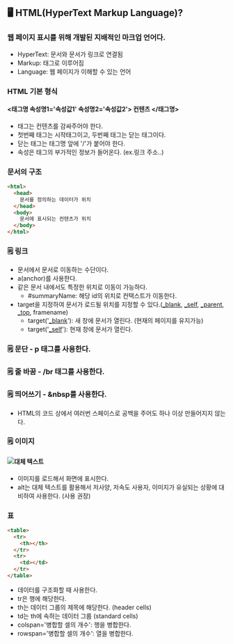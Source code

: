 ## 🖥️ HTML(HyperText Markup Language)?

### 웹 페이지 표시를 위해 개발된 지배적인 마크업 언어다.

- HyperText: 문서와 문서가 링크로 연결됨
- Markup: 태그로 이루어짐
- Language: 웹 페이지가 이해할 수 있는 언어

### HTML 기본 형식

#### <태그명 속성명1='속성값1' 속성명2='속성값2'> 컨텐츠 </태그명> 

- 태그는 컨텐츠를 감싸주어야 한다.
- 첫번째 태그는 시작태그이고, 두번째 태그는 닫는 태그이다.
- 닫는 태그는 태그명 앞에 '/'가 붙어야 한다.
- 속성은 태그의 부가적인 정보가 들어온다. (ex.링크 주소..)

### 문서의 구조

```html
<html>
  <head>
    문서를 정의하는 데이터가 위치
  </head>
  <body>
    문서에 표시되는 컨텐츠가 위치
  </body>
</html>
```

### 🗒️ 링크

- 문서에서 문서로 이동하는 수단이다.
- a(anchor)를 사용한다.
- 같은 문서 내에서도 특정한 위치로 이동이 가능하다.
    - #summaryName: 해당 id의 위치로 컨택스트가 이동한다. 
- target을 지정하여 문서가 로드될 위치를 지정할 수 있다.(<u>_blank</u>, <u>_self</u>, <u>_parent</u>, <u>_top</u>, framename)
    - target('<u>_blank</u>'): 새 창에 문서가 열린다. (현재의 페이지를 유지가능)
    - target('<u>_self</u>'): 현재 창에 문서가 열린다.


### 🗒️ 문단 - p 태그를 사용한다.

### 🗒️ 줄 바꿈 - /br 태그를 사용한다.

### 🗒️ 띄어쓰기 - &nbsp를 사용한다.

- HTML의 코드 상에서 여러번 스페이스로 공백을 주어도 하나 이상 만들어지지 않는다.

### 🗒️ 이미지

#### <img src='이미지의 URL' alt='대체 텍스트' width='폭' height='높이'/>

- 이미지를 로드해서 화면에 표시한다.
- alt는 대체 텍스트를 활용해서 저사양, 저속도 사용자, 이미지가 유실되는 상황에 대비하여 사용한다. (사용 권장)

### 표

```html
<table>
  <tr>
    <th></th> 
  </tr>
  <tr>
    <td></td>
  </tr>
</table>
```

- 데이터를 구조화할 때 사용한다.
- tr은 행에 해당한다.
- th는 데이터 그룹의 제목에 해당한다. (header cells)
- td는 th에 속하는 데이터 그룹 (standard cells)
- colspan='병합할 셀의 개수': 행을 병합한다.
- rowspan='병합할 셀의 개수': 열을 병합한다.


